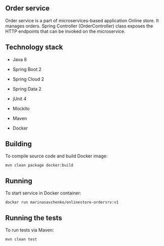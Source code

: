 ## **Order service**

Order service is a part of microservices-based application Online store. It manages orders.
Spring Controller (OrderController) class exposes the HTTP endpoints that can be invoked on the microservice.

## **Technology stack**

* Java 8
* Spring Boot 2
* Spring Cloud 2
* Spring Data 2

* jUnit 4
* Mockito

* Maven
* Docker

## **Building**

To compile source code and build Docker image:
```
mvn clean package docker:build
```

## **Running**

To start service in Docker container:
```
docker run marinasavchenko/onlinestore-ordersrv:v1
```

## **Running the tests**

To run tests via Maven:
```
mvn clean test
```

